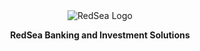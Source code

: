 <div align="center">
  <img src="https://i.imgur.com/w7AnPba.png" alt="RedSea Logo">
  <p><strong>RedSea Banking and Investment Solutions</strong></p>
</div>
